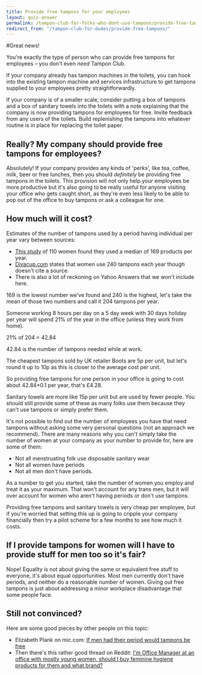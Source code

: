 ```yaml
---
title: Provide free tampons for your employees
layout: quiz-answer
permalink: /tampon-club-for-folks-who-dont-use-tampons/provide-free-tampons/
redirect_from: "/tampon-club-for-dudes/provide-free-tampons/"
---
```


#Great news!

You're exactly the type of person who can provide free tampons for employees – you don't even _need_ Tampon Club.

If your company already has tampon machines in the toilets, you can hook into the existing tampon machine and services infrastructure to get tampons supplied to your employees pretty straightforwardly.

If your company is of a smaller scale, consider putting a box of tampons and a box of sanitary towels into the toilets with a note explaining that the company is now providing tampons for employees for free. Invite feedback from any users of the toilets. Build replenishing the tampons into whatever routine is in place for replacing the toilet paper.

## Really? My company should provide free tampons for employees?

Absolutely! If your company provides any kinds of 'perks', like tea, coffee, milk, beer or free lunches, then you should _definitely_ be providing free tampons in the toilets. This provision will not only help your employees be more productive but it's also going to be really useful for anyone visiting your office who gets caught short, as they're even less likely to be able to pop out of the office to buy tampons or ask a colleague for one.

## How much will it cost?
Estimates of the number of tampons used by a period having individual per year vary between sources:

- [This study](http://www.ncbi.nlm.nih.gov/pubmed/21673197) of 110 women found they used a median of 169 products per year.
- [Divacup.com](http://divacup.com/community/eco-divas/) states that women use 240 tampons each year though doesn't cite a source.
- There is also a lot of reckoning on Yahoo Answers that we won't include here.

169 is the lowest number we've found and 240 is the highest, let's take the mean of those two numbers and call it 204 tampons per year.

Someone working 8 hours per day on a 5 day week with 30 days holiday per year will spend 21% of the year in the office (unless they work from home).

21% of 204 = 42.84

42.84 is the number of tampons needed while at work.

The cheapest tampons sold by UK retailer Boots are 5p per unit, but let's round it up to 10p as this is closer to the average cost per unit.

So providing free tampons for one person in your office is going to cost about 42.84*0.1 per year, that's £4.28.

Sanitary towels are more like 15p per unit but are used by fewer people. You should still provide some of these as many folks use them because they can't use tampons or simply prefer them.

It's not possible to find out the number of employees you have that need tampons without asking some very personal questions (not an approach we recommend). There are many reasons why you can't simply take the number of women at your company as your number to provide for, here are some of them:

- Not all menstruating folk use disposable sanitary wear
- Not all women have periods
- Not all men don't have periods.

As a number to get you started, take the number of women you employ and treat it as your maximum. That won't account for any trans men, but it will over account for women who aren't having periods or don't use tampons.

Providing free tampons and sanitary towels is very cheap per employee, but if you're worried that setting this up is going to cripple your company financially then try a pilot scheme for a few months to see how much it costs.

## If I provide tampons for women will I have to provide stuff for men too so it's fair?
Nope! Equality is not about giving the same or equivalent free stuff to everyone, it's about equal opportunities. Most men currently don't have periods, and neither do a reasonable number of women. Giving out free tampons is just about addressing a minor workplace disadvantage that some people face.

## Still not convinced?

Here are some good pieces by other people on this topic:

  - Elizabeth Plank on mic.com: [If men had their period would tampons be free](http://mic.com/articles/86819/if-men-had-their-period-would-tampons-in-your-office-be-free)
  - Then there's this rather good thread on Reddit: [I'm Office Manager at  an office with mostly young women, should I buy feminine hygiene products for them and what brand?](http://www.reddit.com/r/TwoXChromosomes/comments/2pwg2u/im_om_at_an_office_with_mostly_young_women_should/)
